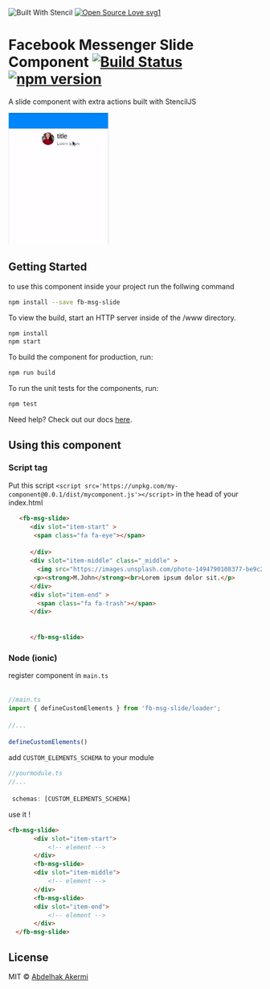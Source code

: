 ![Built With Stencil](https://img.shields.io/badge/-Built%20With%20Stencil-16161d.svg?logo=data%3Aimage%2Fsvg%2Bxml%3Bbase64%2CPD94bWwgdmVyc2lvbj0iMS4wIiBlbmNvZGluZz0idXRmLTgiPz4KPCEtLSBHZW5lcmF0b3I6IEFkb2JlIElsbHVzdHJhdG9yIDE5LjIuMSwgU1ZHIEV4cG9ydCBQbHVnLUluIC4gU1ZHIFZlcnNpb246IDYuMDAgQnVpbGQgMCkgIC0tPgo8c3ZnIHZlcnNpb249IjEuMSIgaWQ9IkxheWVyXzEiIHhtbG5zPSJodHRwOi8vd3d3LnczLm9yZy8yMDAwL3N2ZyIgeG1sbnM6eGxpbms9Imh0dHA6Ly93d3cudzMub3JnLzE5OTkveGxpbmsiIHg9IjBweCIgeT0iMHB4IgoJIHZpZXdCb3g9IjAgMCA1MTIgNTEyIiBzdHlsZT0iZW5hYmxlLWJhY2tncm91bmQ6bmV3IDAgMCA1MTIgNTEyOyIgeG1sOnNwYWNlPSJwcmVzZXJ2ZSI%2BCjxzdHlsZSB0eXBlPSJ0ZXh0L2NzcyI%2BCgkuc3Qwe2ZpbGw6I0ZGRkZGRjt9Cjwvc3R5bGU%2BCjxwYXRoIGNsYXNzPSJzdDAiIGQ9Ik00MjQuNywzNzMuOWMwLDM3LjYtNTUuMSw2OC42LTkyLjcsNjguNkgxODAuNGMtMzcuOSwwLTkyLjctMzAuNy05Mi43LTY4LjZ2LTMuNmgzMzYuOVYzNzMuOXoiLz4KPHBhdGggY2xhc3M9InN0MCIgZD0iTTQyNC43LDI5Mi4xSDE4MC40Yy0zNy42LDAtOTIuNy0zMS05Mi43LTY4LjZ2LTMuNkgzMzJjMzcuNiwwLDkyLjcsMzEsOTIuNyw2OC42VjI5Mi4xeiIvPgo8cGF0aCBjbGFzcz0ic3QwIiBkPSJNNDI0LjcsMTQxLjdIODcuN3YtMy42YzAtMzcuNiw1NC44LTY4LjYsOTIuNy02OC42SDMzMmMzNy45LDAsOTIuNywzMC43LDkyLjcsNjguNlYxNDEuN3oiLz4KPC9zdmc%2BCg%3D%3D&colorA=16161d&style=flat-square) [![Open Source Love svg1](https://badges.frapsoft.com/os/v1/open-source.svg?v=103)](https://github.com/ellerbrock/open-source-badges/)

# Facebook Messenger Slide Component [![Build Status](https://travis-ci.com/abakermi/fb-msg-slide.svg?branch=master)](https://travis-ci.com/abakermi/fb-msg-slide) [![npm version](https://badge.fury.io/js/fb-msg-slide.svg)](https://badge.fury.io/js/gitachange)

A slide component with extra actions built with StencilJS

<img src="media/scrennshot.gif" width="200">


## Getting Started

to use this component inside your project run the follwing command 

```bash
npm install --save fb-msg-slide
```
To view the build, start an HTTP server inside of the /www directory.
```bash
npm install
npm start
```

To build the component for production, run:

```bash
npm run build
```

To run the unit tests for the components, run:

```bash
npm test
```

Need help? Check out our docs [here](https://stenciljs.com/docs/my-first-component).





## Using this component

### Script tag


Put this script  `<script src='https://unpkg.com/my-component@0.0.1/dist/mycomponent.js'></script>` in the head of your index.html
 
  ```html
     <fb-msg-slide>
        <div slot="item-start" >
         <span class="fa fa-eye"></span>

        </div>
        <div slot="item-middle" class="_middle" >
          <img src="https://images.unsplash.com/photo-1494790108377-be9c29b29330?ixlib=rb-1.2.1&ixid=eyJhcHBfaWQiOjEyMDd9&auto=format&fit=crop&w=634&q=80" alt="">
         <p><strong>M.John</strong><br>Lorem ipsum dolor sit.</p>
        </div>
        <div slot="item-end" >
          <span class="fa fa-trash"></span>
        </div>
      
      
        </fb-msg-slide>

  ``` 

### Node  (ionic)

register component in ```main.ts ```
```js

//main.ts
import { defineCustomElements } from 'fb-msg-slide/loader';

//...

defineCustomElements()
```
add  ```CUSTOM_ELEMENTS_SCHEMA``` to your module

```js
//yourmodule.ts
//...

 schemas: [CUSTOM_ELEMENTS_SCHEMA]
```
use it !

```html
<fb-msg-slide>
       <div slot="item-start">
           <!-- element -->
       </div>
       <fb-msg-slide>
       <div slot="item-middle">
           <!-- element -->
       </div>
       <fb-msg-slide>
       <div slot="item-end">
           <!-- element -->
       </div>
  </fb-msg-slide>

```
## License

MIT © [Abdelhak Akermi](https://github.com/abakermi)